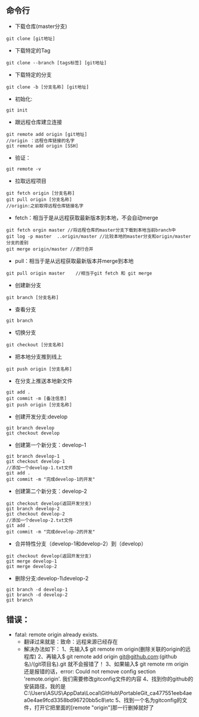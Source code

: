 ## 命令行

+ 下载仓库(master分支)

```
git clone [git地址]
```

+ 下载特定的Tag 

```
git clone --branch [tags标签] [git地址]
```

+ 下载特定的分支 

```
git clone -b [分支名称] [git地址]
```

+ 初始化:

```
git init
```

+ 跟远程仓库建立连接

```
git remote add origin [git地址]
//origin ：远程仓库链接的名字
git remote add origin [SSH]
```

+ 验证：

```
git remote -v
```

+ 拉取远程项目

```
git fetch origin [分支名称]
git pull origin [分支名称] 
//origin:之前取得远程仓库链接名字
```

+ fetch：相当于是从远程获取最新版本到本地，不会自动merge

```
git fetch orgin master //将远程仓库的master分支下载到本地当前branch中
git log -p master  ..origin/master //比较本地的master分支和origin/master分支的差别
git merge origin/master //进行合并
```

+ pull：相当于是从远程获取最新版本并merge到本地

```
git pull origin master    //相当于git fetch 和 git merge
```

+ 创建新分支

```
git branch [分支名称]
```

+ 查看分支

```
git branch
```

+ 切换分支

```
git checkout [分支名称]
```

+ 把本地分支推到线上

```
git push origin [分支名称]
```

+ 在分支上推送本地新文件

```
git add .
git commit -m [备注信息]
git push origin [分支名称]
```

+ 创建开发分支:develop

```
git branch develop
git checkout develop
```

+ 创建第一个新分支：develop-1

```
git branch develop-1
git checkout develop-1
//添加一个develop-1.txt文件
git add .
git commit -m "完成develop-1的开发"
```

+ 创建第二个新分支：develop-2

```
git checkout develop(返回开发分支)
git branch develop-2
git checkout develop-2
//添加一个develop-2.txt文件
git add .
git commit -m "完成develop-2的开发"
```

+ 合并特性分支（develop-1和develop-2）到（develop）

```
git checkout develop(返回开发分支)
git merge develop-1
git merge develop-2
```

+ 删除分支:develop-1\develop-2

```
git branch -d develop-1
git branch -d develop-2
git branch
```

## 错误：

+ fatal: remote origin already exists.  
  + 翻译过来就是：致命：远程来源已经存在
  + 解决办法如下：
    1、先输入$ git remote rm origin(删除关联的origin的远程库)
    2、再输入$ git remote add origin git@github.com:(github名)/(git项目名).git 就不会报错了！
    3、如果输入$ git remote rm origin 还是报错的话，error: Could not remove config section 'remote.origin'. 我们需要修改gitconfig文件的内容
    4、找到你的github的安装路径，我的是C:\Users\ASUS\AppData\Local\GitHub\PortableGit_ca477551eeb4aea0e4ae9fcd3358bd96720bb5c8\etc
    5、找到一个名为gitconfig的文件，打开它把里面的[remote "origin"]那一行删掉就好了